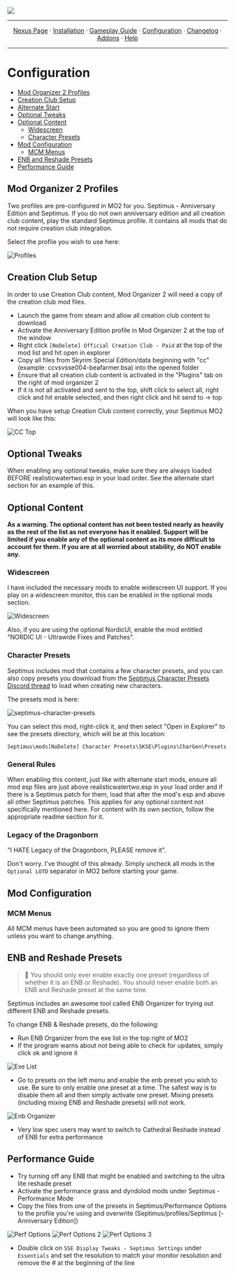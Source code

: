 <a href="https://www.youtube.com/watch?v=70DZ5UV1Bdo"><img src="images/banner.webp" target="_blank"></a>

---

<p align="center">
  <a href="https://www.nexusmods.com/skyrimspecialedition/mods/58229">Nexus Page</a> ·
  <a href="README.md">Installation</a> ·
  <a href="GAMEPLAY.md">Gameplay Guide</a> ·
  <a href="CONFIGURATION.md">Configuration</a> ·
  <a href="CHANGELOG.md">Changelog</a> ·
  <a href="ADDONS.md">Addons</a> ·
  <a href="HELP.md">Help</a>
</p>

---

# Configuration

- [Mod Organizer 2 Profiles](#mod-organizer-2-profiles)
- [Creation Club Setup](#creation-club-setup)
- [Alternate Start](#alternate-start)
- [Optional Tweaks](#optional-tweaks)
- [Optional Content](#optional-content)
  - [Widescreen](#widescreen)
  - [Character Presets](#character-presets)
- [Mod Configuration](#mod-configuration)
  - [MCM Menus](#mcm-menus)
- [ENB and Reshade Presets](#ENB-and-Reshade-Presets)
- [Performance Guide](#performance-guide)

## Mod Organizer 2 Profiles

Two profiles are pre-configured in MO2 for you. Septimus - Anniversary Edition and Septimus. If you do not own anniversary edition and all creation club content, play the standard Septimus profile. It contains all mods that do not require creation club integration.

Select the profile you wish to use here:

![Profiles](https://raw.githubusercontent.com/Guitarninja2/septimus/main/images/profiles.png)

## Creation Club Setup

In order to use Creation Club content, Mod Organizer 2 will need a copy of the creation club mod files.

- Launch the game from steam and allow all creation club content to download
- Activate the Anniversary Edition profile in Mod Organizer 2 at the top of the window
- Right click `[NoDelete] Official Creation Club - Paid` at the top of the mod list and hit open in explorer
- Copy all files from Skyrim Special Edition/data beginning with "cc" (example: ccvsvsse004-beafarmer.bsa) into the opened folder
- Ensure that all creation club content is activated in the "Plugins" tab on the right of mod organizer 2
- If it is not all activated and sent to the top, shift click to select all, right click and hit enable selected, and then right click and hit send to -> top

When you have setup Creation Club content correctly, your Septimus MO2 will look like this:

![CC Top](https://raw.githubusercontent.com/Guitarninja2/septimus/main/images/ccenabled_top.png)

## Optional Tweaks

When enabling any optional tweaks, make sure they are always loaded BEFORE realisticwatertwo.esp in your load order. See the alternate start section for an example of this.

## Optional Content
**As a warning. The optional content has not been tested nearly as heavily as the rest of the list as not everyone has it enabled. Support will be limited if you enable any of the optional content as its more difficult to account for them. If you are at all worried about stability, do NOT enable any.**

### Widescreen

I have included the necessary mods to enable widescreen UI support. If you play on a widescreen monitor, this can be enabled in the optional mods section.

![Widescreen](https://raw.githubusercontent.com/Guitarninja2/septimus/main/images/widescreen.png)

Also, if you are using the optional NordicUI, enable the mod entitled "NORDIC UI - Ultrawide Fixes and Patches".

### Character Presets

Septimus includes mod that contains a few character presets, and you can also copy presets you download from the [Septimus Character Presets Discord thread](https://discord.com/channels/773659452392865792/952965520083275796) to load when creating new characters. 

The presets mod is here:

![septimus-character-presets](https://user-images.githubusercontent.com/508163/159598073-ee99e599-2f5a-4ce3-93d3-169233858689.png)

You can select this mod, right-click it, and then select "Open in Explorer" to see the presets directory, which will be at this location:

```
Septimus\mods[NoDelete] Character Presets\SKSE\Plugins\CharGen\Presets
```

### General Rules
When enabling this content, just like with alternate start mods, ensure all mod esp files are just above realisticwatertwo.esp in your load order and if there is a Septimus patch for them, load that after the mod's esp and above all other Septimus patches. This applies for any optional content not specifically mentioned here. For content with its own section, follow the appropriate readme section for it.

### Legacy of the Dragonborn
"I HATE Legacy of the Dragonborn, PLEASE remove it". 

Don't worry. I've thought of this already. Simply uncheck all mods in the `Optional LOTD` separator in MO2 before starting your game.

## Mod Configuration

### MCM Menus

All MCM menus have been automated so you are good to ignore them unless you want to change anything.

## ENB and Reshade Presets

> :ledger: You should only ever enable exactly one preset (regardless of whether it is an ENB or Reshade). You should never enable both an ENB and Reshade preset at the same time.

Septimus includes an awesome tool called ENB Organizer for trying out different ENB and Reshade presets.

To change ENB & Reshade presets, do the following:

- Run ENB Organizer from the exe list in the top right of MO2
- If the program warns about not being able to check for updates, simply click ok and ignore it

![Exe List](https://raw.githubusercontent.com/Guitarninja2/septimus/main/images/exe_menu.png)

- Go to presets on the left menu and enable the enb preset you wish to use. Be sure to only enable one preset at a time. The safest way is to disable them all and then simply activate one preset. Mixing presets (including mixing ENB and Reshade presets) will not work.

![Enb Organizer](https://raw.githubusercontent.com/Guitarninja2/septimus/main/images/enb_enable.png)

- Very low spec users may want to switch to Cathedral Reshade instead of ENB for extra performance

## Performance Guide

- Try turning off any ENB that might be enabled and switching to the ultra lite reshade preset
- Activate the performance grass and dyndolod mods under Septimus - Performance Mode
- Copy the files from one of the presets in Septimus/Performance Options to the profile you're using and overwrite (Septimus/profiles/Septimus [- Anniversary Edition])

![Perf Options](https://raw.githubusercontent.com/Guitarninja2/septimus/main/images/perf_options.png)
![Perf Options 2](https://raw.githubusercontent.com/Guitarninja2/septimus/main/images/perf_options2.png)
![Perf Options 3](https://raw.githubusercontent.com/Guitarninja2/septimus/main/images/perf_options3.png)
- Double click on `SSE Display Tweaks - Septimus Settings` under `Essentials` and set the resolution to match your monitor resolution and remove the # at the beginning of the line
